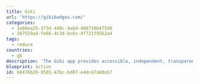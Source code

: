 ```yaml
---
title: Giki
url: 'https://gikibadges.com/'
categories:
  - 1e06ea25-373d-440c-9abd-408710b475d0
  - 207559a4-fe66-4c3d-bc6c-4f721f9562a4
tags:
  - reduce
countries:
  - gb
description: 'The Giki app provides accessible, independent, transparent information to help people change habits to live more sustainably. Our 14 badges cover sustainability, health and fairness.'
blueprint: action
id: 68476b20-9501-47bc-bd87-e4dc47a60a57
---
```

